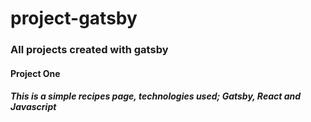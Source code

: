 # project-gatsby
### All projects created with gatsby


#### Project One
##### This is a simple recipes page, technologies used; Gatsby, React and Javascript
